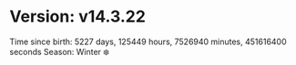 # Version: v14.3.22
Time since birth: 5227 days, 125449 hours, 7526940 minutes, 451616400 seconds
Season: Winter ❄️
